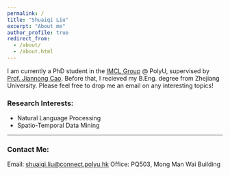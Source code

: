 ```yaml
---
permalink: /
title: "Shuaiqi Liu"
excerpt: "About me"
author_profile: true
redirect_from: 
  - /about/
  - /about.html
---
```


I am currently a PhD student in the <a href="https://www4.comp.polyu.edu.hk/~labimcl/index.html" target="_blank">IMCL Group</a> @ PolyU, supervised by <a href="https://www4.comp.polyu.edu.hk/~csjcao/" target="_blank">Prof. Jiannong Cao</a>. Before that, I recieved my B.Eng. degree from Zhejiang University. Please feel free to drop me an email on any interesting topics!


### Research Interests:
* Natural Language Processing
* Spatio-Temporal Data Mining


------

### Contact Me:
Email: shuaiqi.liu@connect.polyu.hk
Office: PQ503, Mong Man Wai Building
